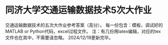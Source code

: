 # 同济大学交通运输数据技术5次大作业
交通运输数据技术的五次大作业参考答案（高分）。
每一份包含：模板，调试好的MATLAB or Python代码，excel过程文件。
注：有几份用latex编辑，对应的tex文件也在其中，不需要请忽略。
2024/12/19更新完毕。
